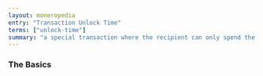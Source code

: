 ```yaml
---
layout: moneropedia
entry: "Transaction Unlock Time"
terms: ["unlock-time"]
summary: "a special transaction where the recipient can only spend the funds after a future date, as set by the sender"
---
```


### The Basics


